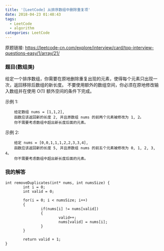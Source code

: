 ```yaml
---
title: '[LeetCode] 从排序数组中删除重复项'
date: 2018-04-23 01:48:43
tags:
  - LeetCode
  - algorithm
categories: LeetCode
---
```


原题链接: <https://leetcode-cn.com/explore/interview/card/top-interview-questions-easy/1/array/21/>

### 题目(数组类)

给定一个排序数组，你需要在原地删除重复出现的元素，使得每个元素只出现一次，返回移除后数组的新长度。
不要使用额外的数组空间，你必须在原地修改输入数组并在使用 O(1) 额外空间的条件下完成。

示例 1:

        给定数组 nums = [1,1,2], 
        函数应该返回新的长度 2, 并且原数组 nums 的前两个元素被修改为 1, 2。 
        你不需要考虑数组中超出新长度后面的元素。

示例 2:

        给定 nums = [0,0,1,1,1,2,2,3,3,4],
        函数应该返回新的长度 5, 并且原数组 nums 的前五个元素被修改为 0, 1, 2, 3, 4。
        你不需要考虑数组中超出新长度后面的元素。

### 我的解答

```
int removeDuplicates(int* nums, int numsSize) {
        int i = 0;
        int valid = 0;

        for(i = 0; i < numsSize; i++)
        {
                if(nums[i] != nums[valid])
                {
                        valid++;
                        nums[valid] = nums[i];
                }
        }

        return valid + 1;
}
```